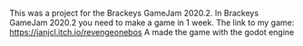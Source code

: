 This was a project for the Brackeys GameJam 2020.2. In Brackeys GameJam 2020.2 you need to make a game in 1 week.
The link to my game: https://janjcl.itch.io/revengeonebos
A made the game with the godot engine

